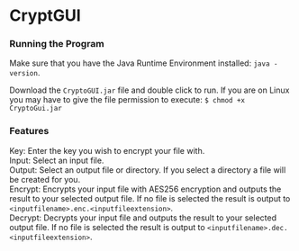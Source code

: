 # CryptGUI
### Running the Program
Make sure that you have the Java Runtime Environment installed: `java -version`.

Download the `CryptoGUI.jar` file and double click to run. If you are on Linux you may have to give the file permission to execute: `$ chmod +x CryptoGui.jar`

### Features
Key: Enter the key you wish to encrypt your file with.  
Input: Select an input file.  
Output: Select an output file or directory. If you select a directory a file will be created for you.  
Encrypt: Encrypts your input file with AES256 encryption and outputs the result to your selected output file. If no file is selected the result is output to `<inputfilename>.enc.<inputfileextension>`.  
Decrypt: Decrypts your input file and outputs the result to your selected output file. If no file is selected the result is output to `<inputfilename>.dec.<inputfileextension>`.
